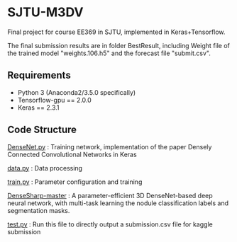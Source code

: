 # SJTU-M3DV

Final project for course EE369 in SJTU, implemented in Keras+Tensorflow.

The final submission results are in folder BestResult, including Weight file of the trained model "weights.106.h5" and the forecast file "submit.csv".

## Requirements

* Python 3 (Anaconda2/3.5.0 specifically)
* Tensorflow-gpu == 2.0.0
* Keras == 2.3.1

## Code Structure
[DenseNet.py](https://github.com/sibyl592/SJTU-M3DV/blob/master/DenseNet.py) : Training network, implementation of the paper Densely Connected Convolutional Networks in Keras

[data.py](https://github.com/sibyl592/SJTU-M3DV/blob/master/data.py) : Data processing

[train.py](https://github.com/sibyl592/SJTU-M3DV/blob/master/train.py) : Parameter configuration and training

[DenseSharp-master](https://github.com/sibyl592/SJTU-M3DV/tree/master/DenseSharp-master/DenseSharp-master) : A parameter-efficient 3D DenseNet-based deep neural network, with multi-task learning the nodule classification labels and segmentation masks.

[test.py](https://github.com/sibyl592/SJTU-M3DV/blob/master/test.py) : Run this file to directly output a submission.csv file for kaggle submission
